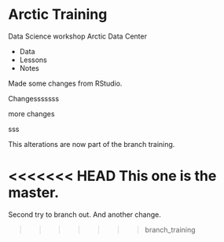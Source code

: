 # Arctic Training 
Data Science workshop Arctic Data Center

* Data
* Lessons
* Notes

Made some changes from RStudio.

Changesssssss

more changes

sss

This alterations are now part of the branch training.

<<<<<<< HEAD
This one is the master.
=======

Second try to branch out. And another change.
>>>>>>> branch_training
